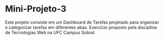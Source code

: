 # Mini-Projeto-3
Este projeto consiste em um Dashboard de Tarefas projetado para organizar e categorizar tarefas em diferentes abas. Exercício proposto pela disciplina de Tecnologias Web na UFC Campus Sobral.
